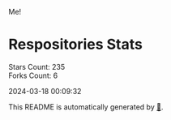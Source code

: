 Me!

# Respositories Stats
Stars Count: 235  
Forks Count: 6

2024-03-18 00:09:32  

This README is automatically generated by [🐰](https://github.com/rnitta/rnitta).
